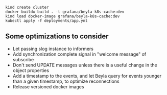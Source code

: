 ```
kind create cluster
docker buildx build . -t grafana/beyla-k8s-cache:dev
kind load docker-image grafana/beyla-k8s-cache:dev
kubectl apply -f deployments/app.yml
```


## Some optimizations to consider

* Let passing slog instance to informers
* Add synchronization complete signal in "welcome message" of subscribe
* Don't send UPDATE messages unless there is a useful change in the object properties
* Add a timestamp to the events, and let Beyla query for events younger than a given timestamp, to optimize reconnections
* Release versioned docker images